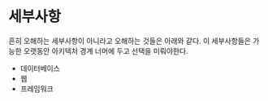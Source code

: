 # 세부사항
 흔히 오해하는 세부사항이 아니라고 오해하는 것들은 아래와 같다. 이 세부사항들은 가능한 오랫동안 아키텍처 경계 너머에 두고 선택을 미뤄야한다.

- 데이터베이스
- 웹
- 프레임워크